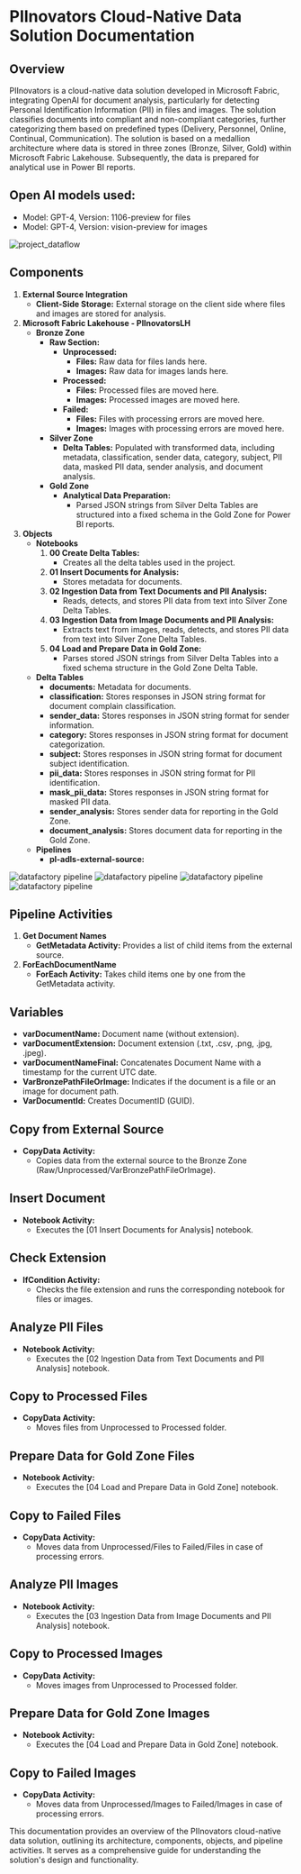<!DOCTYPE html>
<html>

<body>
<h1>PIInovators Cloud-Native Data Solution Documentation</h1>    
<h2>Overview</h2>

<p>PIInovators is a cloud-native data solution developed in Microsoft Fabric, integrating OpenAI for document analysis, particularly for detecting Personal Identification Information (PII) in files and images. The solution classifies documents into compliant and non-compliant categories, further categorizing them based on predefined types (Delivery, Personnel, Online, Continual, Communication). The solution is based on a medallion architecture where data is stored in three zones (Bronze, Silver, Gold) within Microsoft Fabric Lakehouse. Subsequently, the data is prepared for analytical use in Power BI reports.</p>

<h2>Open AI models used:</h2>

<ul>
    <li>Model: GPT-4, Version: 1106-preview for files</li>
    <li>Model: GPT-4, Version: vision-preview for images</li>
</ul>

![project_dataflow](images/project_dataflow.png "Project dataflow")

<h2>Components</h2>

<ol>
    <li><strong>External Source Integration</strong>
        <ul>
            <li><strong>Client-Side Storage:</strong> External storage on the client side where files and images are stored for analysis.</li>
        </ul>
    </li>
    <li><strong>Microsoft Fabric Lakehouse - PIInovatorsLH</strong>
        <ul>
            <li><strong>Bronze Zone</strong>
                <ul>
                    <li><strong>Raw Section:</strong>
                        <ul>
                            <li><strong>Unprocessed:</strong>
                                <ul>
                                    <li><strong>Files:</strong> Raw data for files lands here.</li>
                                    <li><strong>Images:</strong> Raw data for images lands here.</li>
                                </ul>
                            </li>
                            <li><strong>Processed:</strong>
                                <ul>
                                    <li><strong>Files:</strong> Processed files are moved here.</li>
                                    <li><strong>Images:</strong> Processed images are moved here.</li>
                                </ul>
                            </li>
                            <li><strong>Failed:</strong>
                                <ul>
                                    <li><strong>Files:</strong> Files with processing errors are moved here.</li>
                                    <li><strong>Images:</strong> Images with processing errors are moved here.</li>
                                </ul>
                            </li>
                        </ul>
                    </li>
                    <li><strong>Silver Zone</strong>
                        <ul>
                            <li><strong>Delta Tables:</strong> Populated with transformed data, including metadata, classification, sender data, category, subject, PII data, masked PII data, sender analysis, and document analysis.</li>
                        </ul>
                    </li>
                    <li><strong>Gold Zone</strong>
                        <ul>
                            <li><strong>Analytical Data Preparation:</strong>
                                <ul>
                                    <li>Parsed JSON strings from Silver Delta Tables are structured into a fixed schema in the Gold Zone for Power BI reports.</li>
                                </ul>
                            </li>
                        </ul>
                    </li>
                </ul>
            </li>
        </ul>
    </li>
    <li><strong>Objects</strong>
        <ul>
            <li><strong>Notebooks</strong>
                <ol>
                    <li><strong>00 Create Delta Tables:</strong>
                        <ul>
                            <li>Creates all the delta tables used in the project.</li>
                        </ul>
                    </li>
                    <li><strong>01 Insert Documents for Analysis:</strong>
                        <ul>
                            <li>Stores metadata for documents.</li>
                        </ul>
                    </li>
                    <li><strong>02 Ingestion Data from Text Documents and PII Analysis:</strong>
                        <ul>
                            <li>Reads, detects, and stores PII data from text into Silver Zone Delta Tables.</li>
                        </ul>
                    </li>
                    <li><strong>03 Ingestion Data from Image Documents and PII Analysis:</strong>
                        <ul>
                            <li>Extracts text from images, reads, detects, and stores PII data from text into Silver Zone Delta Tables.</li>
                        </ul>
                    </li>
                    <li><strong>04 Load and Prepare Data in Gold Zone:</strong>
                        <ul>
                            <li>Parses stored JSON strings from Silver Delta Tables into a fixed schema structure in the Gold Zone Delta Table.</li>
                        </ul>
                    </li>
                </ol>
            </li>
            <li><strong>Delta Tables</strong>
                <ul>
                    <li><strong>documents:</strong> Metadata for documents.</li>
                    <li><strong>classification:</strong> Stores responses in JSON string format for document complain classification.</li>
                    <li><strong>sender_data:</strong> Stores responses in JSON string format for sender information.</li>
                    <li><strong>category:</strong> Stores responses in JSON string format for document categorization.</li>
                    <li><strong>subject:</strong> Stores responses in JSON string format for document subject identification.</li>
                    <li><strong>pii_data:</strong> Stores responses in JSON string format for PII identification.</li>
                    <li><strong>mask_pii_data:</strong> Stores responses in JSON string format for masked PII data.</li>
                    <li><strong>sender_analysis:</strong> Stores sender data for reporting in the Gold Zone.</li>
                    <li><strong>document_analysis:</strong> Stores document data for reporting in the Gold Zone.</li>
                </ul>
            </li>
            <li><strong>Pipelines</strong>
                <ul>
                    <li><strong>pl-adls-external-source:</strong></li>
                </ul>
            </li>
        </ul>
    </li>
</ol>

![datafactory pipeline](images/pipeline1.png "Datafactory pipeline")
![datafactory pipeline](images/pipeline2.png "Datafactory pipeline")
![datafactory pipeline](images/pipeline3.png "Datafactory pipeline")
![datafactory pipeline](images/pipeline4.png "Datafactory pipeline")
<h2>Pipeline Activities</h2>

<ol>
    <li><strong>Get Document Names</strong>
        <ul>
            <li><strong>GetMetadata Activity:</strong> Provides a list of child items from the external source.</li>
        </ul>
    </li>
    <li><strong>ForEachDocumentName</strong>
        <ul>
            <li><strong>ForEach Activity:</strong> Takes child items one by one from the GetMetadata activity.</li>
        </ul>
    </li>
</ol>

<h2>Variables</h2>

<ul>
    <li><strong>varDocumentName:</strong> Document name (without extension).</li>
    <li><strong>varDocumentExtension:</strong> Document extension (.txt, .csv, .png, .jpg, .jpeg).</li>
    <li><strong>varDocumentNameFinal:</strong> Concatenates Document Name with a timestamp for the current UTC date.</li>
    <li><strong>VarBronzePathFileOrImage:</strong> Indicates if the document is a file or an image for document path.</li>
    <li><strong>VarDocumentId:</strong> Creates DocumentID (GUID).</li>
</ul>

<h2>Copy from External Source</h2>

<ul>
    <li><strong>CopyData Activity:</strong>
        <ul>
            <li>Copies data from the external source to the Bronze Zone (Raw/Unprocessed/VarBronzePathFileOrImage).</li>
        </ul>
    </li>
</ul>

<h2>Insert Document</h2>

<ul>
    <li><strong>Notebook Activity:</strong>
        <ul>
            <li>Executes the [01 Insert Documents for Analysis] notebook.</li>
        </ul>
    </li>
</ul>

<h2>Check Extension</h2>

<ul>
    <li><strong>IfCondition Activity:</strong>
        <ul>
            <li>Checks the file extension and runs the corresponding notebook for files or images.</li>
        </ul>
    </li>
</ul>

<h2>Analyze PII Files</h2>

<ul>
    <li><strong>Notebook Activity:</strong>
        <ul>
            <li>Executes the [02 Ingestion Data from Text Documents and PII Analysis] notebook.</li>
        </ul>
    </li>
</ul>

<h2>Copy to Processed Files</h2>

<ul>
    <li><strong>CopyData Activity:</strong>
        <ul>
            <li>Moves files from Unprocessed to Processed folder.</li>
        </ul>
    </li>
</ul>

<h2>Prepare Data for Gold Zone Files</h2>

<ul>
    <li><strong>Notebook Activity:</strong>
        <ul>
            <li>Executes the [04 Load and Prepare Data in Gold Zone] notebook.</li>
        </ul>
    </li>
</ul>

<h2>Copy to Failed Files</h2>

<ul>
    <li><strong>CopyData Activity:</strong>
        <ul>
            <li>Moves data from Unprocessed/Files to Failed/Files in case of processing errors.</li>
        </ul>
    </li>
</ul>

<h2>Analyze PII Images</h2>

<ul>
    <li><strong>Notebook Activity:</strong>
        <ul>
            <li>Executes the [03 Ingestion Data from Image Documents and PII Analysis] notebook.</li>
        </ul>
    </li>
</ul>

<h2>Copy to Processed Images</h2>

<ul>
    <li><strong>CopyData Activity:</strong>
        <ul>
            <li>Moves images from Unprocessed to Processed folder.</li>
        </ul>
    </li>
</ul>

<h2>Prepare Data for Gold Zone Images</h2>

<ul>
    <li><strong>Notebook Activity:</strong>
        <ul>
            <li>Executes the [04 Load and Prepare Data in Gold Zone] notebook.</li>
        </ul>
    </li>
</ul>

<h2>Copy to Failed Images</h2>

<ul>
    <li><strong>CopyData Activity:</strong>
        <ul>
            <li>Moves data from Unprocessed/Images to Failed/Images in case of processing errors.</li>
        </ul>
    </li>
</ul>

<p>This documentation provides an overview of the PIInovators cloud-native data solution, outlining its architecture, components, objects, and pipeline activities. It serves as a comprehensive guide for understanding the solution's design and functionality.</p>

<ul>
